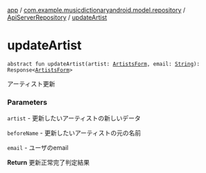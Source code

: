 [app](../../index.md) / [com.example.musicdictionaryandroid.model.repository](../index.md) / [ApiServerRepository](index.md) / [updateArtist](./update-artist.md)

# updateArtist

`abstract fun updateArtist(artist: `[`ArtistsForm`](../../com.example.musicdictionaryandroid.model.entity/-artists-form/index.md)`, email: `[`String`](https://kotlinlang.org/api/latest/jvm/stdlib/kotlin/-string/index.html)`): Response<`[`ArtistsForm`](../../com.example.musicdictionaryandroid.model.entity/-artists-form/index.md)`>`

アーティスト更新

### Parameters

`artist` - 更新したいアーティストの新しいデータ

`beforeName` - 更新したいアーティストの元の名前

`email` - ユーザのemail

**Return**
更新正常完了判定結果

